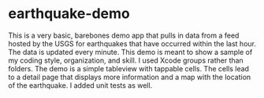 # earthquake-demo

This is a very basic, barebones demo app that pulls in data from a feed hosted by the USGS for earthquakes that have occurred within the last hour.  The data is updated every minute.  This demo is meant to show a sample of my coding style, organization, and skill.  I used Xcode groups rather than folders.  The demo is a simple tableview with tappable cells.  The cells lead to a detail page that displays more information and a map with the location of the earthquake.  I added unit tests as well.
